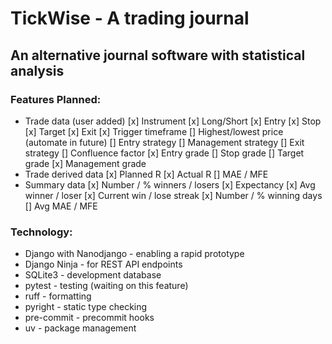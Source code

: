# TickWise - A trading journal

## An alternative journal software with statistical analysis

### Features Planned:
- Trade data (user added)
	[x] Instrument
	[x] Long/Short
	[x] Entry
	[x] Stop
	[x] Target
	[x] Exit
	[x] Trigger timeframe
	[] Highest/lowest price (automate in future)
	[] Entry strategy
	[] Management strategy
	[] Exit strategy
	[] Confluence factor
	[x] Entry grade
	[] Stop grade
	[] Target grade
	[x] Management grade
- Trade derived data
	[x] Planned R
	[x] Actual R
	[] MAE / MFE
- Summary data
	[x] Number / % winners / losers
	[x] Expectancy
	[x] Avg winner / loser
	[x] Current win / lose streak
	[x] Number / % winning days
	[] Avg MAE / MFE


### Technology:
- Django with Nanodjango - enabling a rapid prototype
- Django Ninja - for REST API endpoints
- SQLite3 - development database
- pytest - testing (waiting on this feature)
- ruff - formatting
- pyright - static type checking
- pre-commit - precommit hooks
- uv - package management